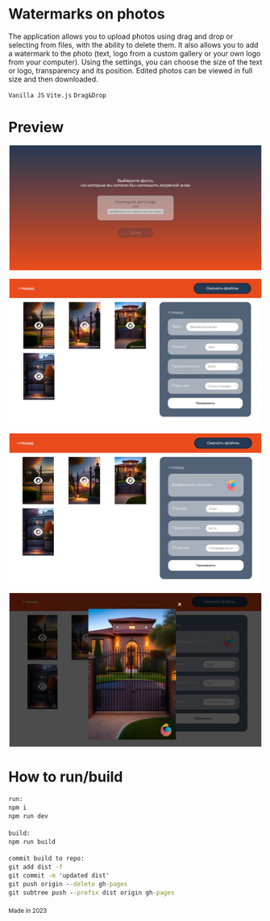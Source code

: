 # Watermarks on photos
The application allows you to upload photos using drag and drop or selecting from files, with the ability to delete them. It also allows you to add a watermark to the photo (text, logo from a custom gallery or your own logo from your computer). Using the settings, you can choose the size of the text or logo, transparency and its position. Edited photos can be viewed in full size and then downloaded.

`Vanilla JS`  `Vite.js`  `Drag&Drop`  

# Preview 
<p align="center">
  <img src="public/img-1.jpg" width="500"/>
</p>
<p align="center">
  <img src="public/img-2.jpg" width="500"/> 
</p>
<p align="center">
  <img src="public/img-4.jpg" width="500"/> 
</p>
<p align="center">
  <img src="public/img-3.jpg" width="500"/> 
</p>


# How to run/build 
```cmd
run:
npm i
npm run dev

build:
npm run build

commit build to repo: 
git add dist -f
git commit -m 'updated dist'
git push origin --delete gh-pages
git subtree push --prefix dist origin gh-pages
```

<sub>Made in 2023</sub>
